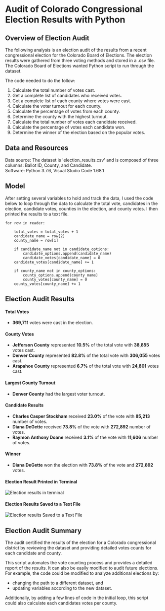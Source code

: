 # Audit of Colorado Congressional Election Results with Python

## Overview of Election Audit

The following analysis is an election audit of the results from a recent congressional election for the Colorado Board of Elections. The election results were gathered from three voting methods and stored in a .csv file. The Colorado Board of Elections wanted Python script to run through the dataset. 

The code needed to do the follow:

  1. Calculate the total number of votes cast.
  2. Get a complete list of candidates who received votes.
  3. Get a complete list of each county where votes were cast.
  4. Calculate the voter turnout for each county.
  5. Calculate the percentage of votes from each county.
  6. Determine the county with the highest turnout.
  7. Calculate the total number of votes each candidate received.
  8. Calculate the percentage of votes each candidate won. 
  9. Determine the winner of the election based on the popular votes. 

## Data and Resources

Data source: The dataset is 'election_results.csv' and is composed of three columns: Ballot ID, County, and Candidate.<br/>
Software: Python 3.7.6, Visual Studio Code 1.68.1

## Model

After setting several variables to hold and track the data, I used the code below to loop through the data to calculate the total vote, candidates in the election, candidate votes, counties in the election, and county votes. I then printed the results to a text file.


    for row in reader:
    
        total_votes = total_votes + 1
        candidate_name = row[2]
        county_name = row[1]

        if candidate_name not in candidate_options:
            candidate_options.append(candidate_name)
            candidate_votes[candidate_name] = 0
        candidate_votes[candidate_name] += 1

        if county_name not in county_options:
            county_options.append(county_name)
            county_votes[county_name] = 0
        county_votes[county_name] += 1

## Election Audit Results

#### Total Votes 
- **369,711** votes were cast in the election.

#### County Votes
- **Jefferson County** represented **10.5%** of the total vote with **38,855** votes cast.
- **Denver County** represented **82.8%** of the total vote with **306,055** votes cast.
- **Arapahoe County** represented **6.7%** of the total vote with **24,801** votes cast.

#### Largest County Turnout
- **Denver County** had the largest voter turnout. 

#### Candidate Results
- **Charles Casper Stockham** received **23.0%** of the vote with **85,213** number of votes.<br/>
- **Diana DeGette** received **73.8%** of the vote with **272,892** number of votes.<br/>
- **Raymon Anthony Doane** received **3.1%** of the vote with **11,606** number of votes.<br/>

#### Winner
- **Diana DeGette** won the election with **73.8%** of the vote and **272,892** votes.

#### Election Result Printed in Terminal
![Election results in terminal](https://user-images.githubusercontent.com/106405775/175406242-48aab74b-a13f-4de1-a73b-40bee0b79b72.png)


#### Election Results Saved to a Text File
![Election results Saved to a Text File](https://user-images.githubusercontent.com/106405775/175407213-e302b4a6-1142-4049-8e2d-c1ce751cd645.png)


## Election Audit Summary
The audit certified the results of the election for a Colorado congressional district by reviewing the dataset and providing detailed votes counts for each candidate and county. 

This script automates the vote counting process and provides a detailed report of the results. It can also be easily modified to audit future elections. For example, the code could be modified to analyze additional elections by:
- changing the path to a different dataset, and
- updating variables according to the new dataset.

Additionally, by adding a few lines of code in the initial loop, this script could also calculate each candidates votes per county. 
